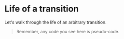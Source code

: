 # Life of a transition

Let's walk through the life of an arbitrary transition.

> Remember, any code you see here is pseudo-code.
